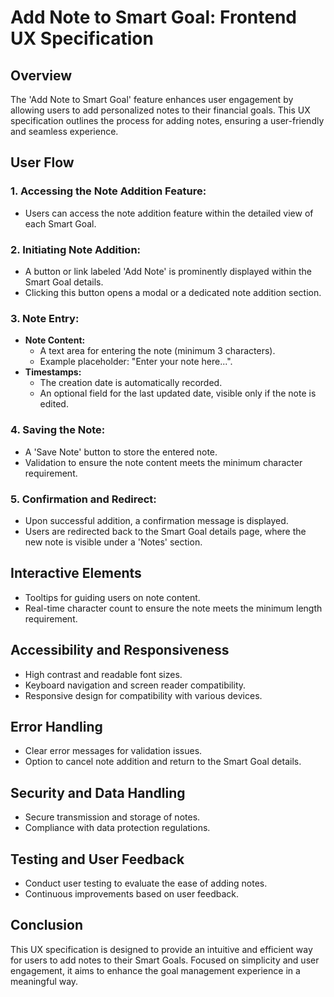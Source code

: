 # Add Note to Smart Goal: Frontend UX Specification

## Overview
The 'Add Note to Smart Goal' feature enhances user engagement by allowing users to add personalized notes to their financial goals. 
This UX specification outlines the process for adding notes, ensuring a user-friendly and seamless experience.

## User Flow

### 1. Accessing the Note Addition Feature:
- Users can access the note addition feature within the detailed view of each Smart Goal.

### 2. Initiating Note Addition:
- A button or link labeled 'Add Note' is prominently displayed within the Smart Goal details.
- Clicking this button opens a modal or a dedicated note addition section.

### 3. Note Entry:
- **Note Content:**
  - A text area for entering the note (minimum 3 characters).
  - Example placeholder: "Enter your note here...".
- **Timestamps:**
  - The creation date is automatically recorded.
  - An optional field for the last updated date, visible only if the note is edited.

### 4. Saving the Note:
- A 'Save Note' button to store the entered note.
- Validation to ensure the note content meets the minimum character requirement.

### 5. Confirmation and Redirect:
- Upon successful addition, a confirmation message is displayed.
- Users are redirected back to the Smart Goal details page, where the new note is visible under a 'Notes' section.

## Interactive Elements

- Tooltips for guiding users on note content.
- Real-time character count to ensure the note meets the minimum length requirement.

## Accessibility and Responsiveness

- High contrast and readable font sizes.
- Keyboard navigation and screen reader compatibility.
- Responsive design for compatibility with various devices.

## Error Handling

- Clear error messages for validation issues.
- Option to cancel note addition and return to the Smart Goal details.

## Security and Data Handling

- Secure transmission and storage of notes.
- Compliance with data protection regulations.

## Testing and User Feedback

- Conduct user testing to evaluate the ease of adding notes.
- Continuous improvements based on user feedback.

## Conclusion

This UX specification is designed to provide an intuitive and efficient way for users to add notes to their Smart Goals.
Focused on simplicity and user engagement, it aims to enhance the goal management experience in a meaningful way.